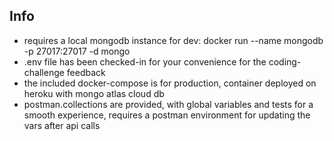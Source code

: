 ## Info

- requires a local mongodb instance for dev: docker run --name mongodb -p 27017:27017 -d mongo
- .env file has been checked-in for your convenience for the coding-challenge feedback
- the included docker-compose is for production, container deployed on heroku with mongo atlas cloud db
- postman.collections are provided, with global variables and tests for a smooth experience, requires a postman environment for updating the vars after api calls
